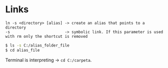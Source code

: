 # Links



```
ln -s <directory> [alias] -> create an alias that points to a directory
-s                        -> symbolic link. If this parameter is used with rm only the shortcut is removed
```

```bash
$ ls -s C:/alias_folder_file 
$ cd alias_file
```

Terminal is interpreting -> `cd C:/carpeta`.
